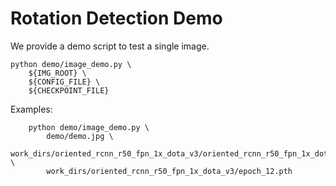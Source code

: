 # Rotation Detection Demo

We provide a demo script to test a single image.

```shell
python demo/image_demo.py \
    ${IMG_ROOT} \
    ${CONFIG_FILE} \
    ${CHECKPOINT_FILE}
```

Examples:

```shell
    python demo/image_demo.py \
        demo/demo.jpg \
        work_dirs/oriented_rcnn_r50_fpn_1x_dota_v3/oriented_rcnn_r50_fpn_1x_dota_v3.py \
        work_dirs/oriented_rcnn_r50_fpn_1x_dota_v3/epoch_12.pth
```
